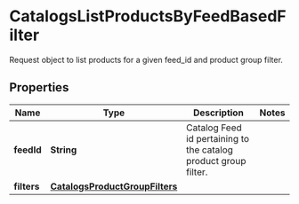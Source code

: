 

# CatalogsListProductsByFeedBasedFilter

Request object to list products for a given feed_id and product group filter.

## Properties

| Name | Type | Description | Notes |
|------------ | ------------- | ------------- | -------------|
|**feedId** | **String** | Catalog Feed id pertaining to the catalog product group filter. |  |
|**filters** | [**CatalogsProductGroupFilters**](CatalogsProductGroupFilters.md) |  |  |



